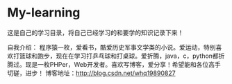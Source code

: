 # My-learning
这是自己的学习目录，将自己已经学习的和要学的知识记录下来！


自我介绍：
程序猿一枚，爱看书，酷爱历史军事文学类的小说。爱运动，特别喜欢打篮球和跑步，现在在学习打乒乓球和打桌球。爱折腾，java，c，python都折腾过。现是一枚PHPer，Web开发者。喜欢写博客，爱分享！希望能和各位高手切磋，进步！
博客地址：http://blog.csdn.net/whq19890827
